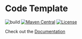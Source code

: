 # Code Template 
![build](https://github.com/aaronp/code-template/actions/workflows/ci.yml/badge.svg)
[![Maven Central](https://maven-badges.herokuapp.com/maven-central/com.github.aaronp/code-template_3/badge.svg?style=flat)](https://maven-badges.herokuapp.com/maven-central/com.github.aaronp/code-template_3)
[![License](https://img.shields.io/badge/License-Apache_2.0-blue.svg)](https://opensource.org/licenses/Apache-2.0)

Check out the [Documentation](https://aaronp.github.io/code-template/)
